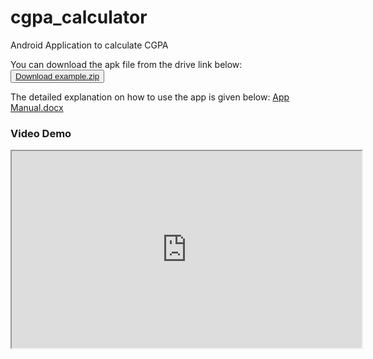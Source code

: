 # cgpa_calculator

Android Application to calculate CGPA

You can download the apk file from the drive link below:
<button type="button" download><a href="https://drive.google.com/file/d/14fT_BNPrKY1Nq2IDnCo6fxKj7wJzPWj9/view?usp=sharing">
  <i class="fas fa-download"></i> Download example.zip
</a></button>

The detailed explanation on how to use the app is given below:
[App Manual.docx](https://github.com/ArulVirumbi/CGPA-Calculator/files/10453539/Report.docx)

### Video Demo
<iframe src="https://drive.google.com/file/d/14fT_BNPrKY1Nq2IDnCo6fxKj7wJzPWj9/view?usp=sharing" width="560" height="315"></iframe>

